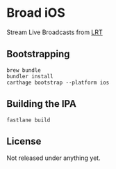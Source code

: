 # Broad iOS

Stream Live Broadcasts from [LRT](http://lrt.lt)

## Bootstrapping

```
brew bundle
bundler install
carthage bootstrap --platform ios
```

## Building the IPA

```
fastlane build
```

## License

Not released under anything yet.
